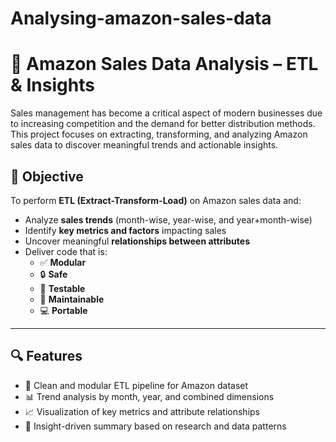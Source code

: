 # Analysing-amazon-sales-data
# 🛒 Amazon Sales Data Analysis – ETL & Insights

Sales management has become a critical aspect of modern businesses due to increasing competition and the demand for better distribution methods. This project focuses on extracting, transforming, and analyzing Amazon sales data to discover meaningful trends and actionable insights.

## 📌 Objective

To perform **ETL (Extract-Transform-Load)** on Amazon sales data and:
- Analyze **sales trends** (month-wise, year-wise, and year+month-wise)
- Identify **key metrics and factors** impacting sales
- Uncover meaningful **relationships between attributes**
- Deliver code that is:
  - ✅ **Modular**
  - 🔒 **Safe**
  - 🧪 **Testable**
  - 🔧 **Maintainable**
  - 💻 **Portable**

---

## 🔍 Features

- 🚀 Clean and modular ETL pipeline for Amazon dataset
- 📊 Trend analysis by month, year, and combined dimensions
- 📈 Visualization of key metrics and attribute relationships
- 🧠 Insight-driven summary based on research and data patterns




